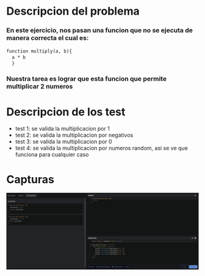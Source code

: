 # Descripcion del problema

### En este ejercicio, nos pasan una funcion que no se ejecuta de manera correcta el cual es:

~~~ 
function multiply(a, b){
  a * b
  } 
  ~~~

### Nuestra tarea es lograr que esta funcion que permite multiplicar 2 numeros


# Descripcion de los test

- test 1: se valida la multiplicacion por 1
- test 2: se valida la multiplicacion por negativos
- test 3: se valida la multiplicacion por 0
- test 4: se valida la multiplicacion por numeros random, asi se ve que funciona para cualquier caso
# Capturas
![Image text](../capturas/kyu8.png)